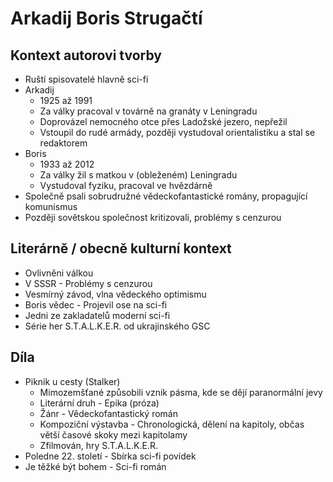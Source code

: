 # Arkadij Boris Strugačtí

## Kontext autorovi tvorby

- Ruští spisovatelé hlavně sci-fi
- Arkadij
  - 1925 až 1991
  - Za války pracoval v továrně na granáty v Leningradu
  - Doprovázel nemocného otce přes Ladožské jezero, nepřežil
  - Vstoupil do rudé armády, později vystudoval orientalistiku a stal se redaktorem
- Boris
  - 1933 až 2012
  - Za války žil s matkou v (obleženém) Leningradu
  - Vystudoval fyziku, pracoval ve hvězdárně
- Společně psali sobrudružné vědeckofantastické romány, propagující komunismus
- Později sovětskou společnost kritizovali, problémy s cenzurou

## Literárně / obecně kulturní kontext

- Ovlivněni válkou
- V SSSR - Problémy s cenzurou
- Vesmírný závod, vlna vědeckého optimismu
- Boris vědec - Projevil ose na sci-fi
- Jedni ze zakladatelů moderní sci-fi
- Série her S.T.A.L.K.E.R. od ukrajinského GSC

## Díla

- Piknik u cesty (Stalker)
  - Mimozemšťané způsobili vznik pásma, kde se dějí paranormální jevy
  - Literární druh - Epika (próza)
  - Žánr - Vědeckofantastický román
  - Kompoziční výstavba - Chronologická, dělení na kapitoly, občas větší časové skoky mezi kapitolamy
  - Zfilmován, hry S.T.A.L.K.E.R.
- Poledne 22. století - Sbírka sci-fi povídek
- Je těžké být bohem - Sci-fi román
